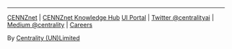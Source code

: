 ---

[CENNZnet](http://cennz.net/) |
[CENNZnet Knowledge Hub](https://cennz.net/knowledge-hub/)
[UI Portal](https://cennznet.io) |
[Twitter @centralityai](https://twitter.com/centralityai) |
[Medium @centrality](https://medium.com/centrality) |
[Careers](https://centrality.ai/careers/)

By [Centrality (UN)Limited](https://centrality.ai/) 
